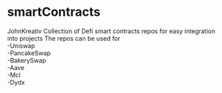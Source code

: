# smartContracts
JohnKreativ Collection of Defi smart contracts repos for easy integration into projects
The repos can be used for \
-Uniswap \
-PancakeSwap \
-BakerySwap \
-Aave \
-Mcl <br>
-Dydx
